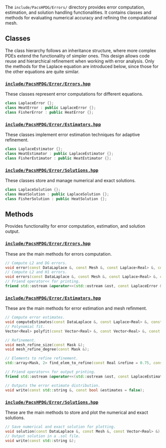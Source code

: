The `include/PacsHPDG/Errors/` directory provides error computation, estimation, and solution handling functionalities. It contains classes and methods for evaluating numerical accuracy and refining the computational mesh.

## Classes

The class hierarchy follows an inheritance structure, where more complex PDEs extend the functionality of simpler ones. This design allows code reuse and hierarchical refinement when working with error analysis. Only the methods for the Laplace equation are introduced below, since those for the other equations are quite similar.

### [`include/PacsHPDG/Error/Errors.hpp`](./Errors.hpp)

These classes represent error computations for different equations.

```cpp
class LaplaceError {};
class HeatError : public LaplaceError {};
class FisherError : public HeatError {};
```

### [`include/PacsHPDG/Error/Estimators.hpp`](./Estimators.hpp)

These classes implement error estimation techniques for adaptive refinement.

```cpp
class LaplaceEstimator {};
class HeatEstimator : public LaplaceEstimator {};
class FisherEstimator : public HeatEstimator {};
```

### [`include/PacsHPDG/Error/Solutions.hpp`](./Solutions.hpp)

These classes store and manage numerical and exact solutions.

```cpp
class LaplaceSolution {};
class HeatSolution : public LaplaceSolution {};
class FisherSolution : public HeatSolution {};
```

## Methods

Provides functionality for error computation, estimation, and solution output.

### [`include/PacsHPDG/Error/Errors.hpp`](./Errors.hpp)

These are the main methods for errors computation.

```cpp
// Compute L2 and DG errors.
void error(const DataLaplace &, const Mesh &, const Laplace<Real> &, const Vector<Real> &);
// Compute L2 and H1 errors.
void errors(const DataLaplace &, const Mesh &, const Laplace<Real> &, const Vector<Real> &);
// Friend operator<< for printing.
friend std::ostream &operator<<(std::ostream &ost, const LaplaceError &error); 
```

### [`include/PacsHPDG/Error/Estimators.hpp`](./Estimators.hpp)

These are the main methods for error estimation and mesh refinment.

```cpp
// Compute error estimates.
void computeEstimates(const DataLaplace &, const Laplace<Real> &, const Vector<Real> &numerical);
// Polynomial fit.
Vector<Real> polyfit(const Vector<Real> &, const Vector<Real> &, const std::size_t &) const;

// Refinement.
void mesh_refine_size(const Mask &);
void mesh_refine_degree(const Mask &);

// Elements to refine refinement.
std::array<Mask, 2> find_elem_to_refine(const Real &refine = 0.75, const Real &speed = 1.0);

// Friend operator<< for output printing.
friend std::ostream &operator<<(std::ostream &ost, const LaplaceEstimator &estimator);

// Outputs the error estimate distribution.
void write(const std::string &, const bool &estimates = false);
```

### [`include/PacsHPDG/Error/Solutions.hpp`](./Solutions.hpp)

These are the main methods to store and plot the numerical and exact solutions.

```cpp
// Save numerical and exact solution for plotting.
void solution(const DataLaplace &, const Mesh &, const Vector<Real> &);
// Output solution in a .sol file.
void write(const std::string &);
```
